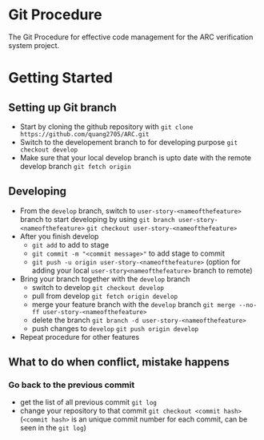 # Git Procedure
The Git Procedure for effective code management for the ARC verification system project.

# Getting Started
## Setting up Git branch
- Start by cloning the github repository with `git clone https://github.com/quang2705/ARC.git`
- Switch to the developement branch to for developing purpose `git checkout develop`
- Make sure that your local develop branch is upto date with the remote develop branch `git fetch origin`

## Developing
- From the `develop` branch, switch to `user-story-<nameofthefeature>` branch to start developing by using
 `git branch user-story-<nameofthefeature>`
 `git checkout user-story-<nameofthefeature>`
- After you finish develop
  - `git add` to add to stage 
  -  `git commit -m "<commit message>"` to add stage to commit 
  -  `git push -u origin user-story-<nameofthefeature>` (option for adding your local `user-story<nameofthefeature>` branch to remote)
- Bring your branch together with the `develop` branch
  - switch to develop `git checkout develop`
  - pull from develop `git fetch origin develop`
  - merge your feature branch with the `develop` branch `git merge --no-ff user-story-<nameofthefeature>`
  - delete the branch `git branch -d user-story-<nameofthefeature>`
  - push changes to `develop` `git push origin develop` 
- Repeat procedure for other features

## What to do when conflict, mistake happens
### Go back to the previous commit 
- get the list of all previous commit `git log` 
- change your repository to that commit `git checkout <commit hash>` (`<commit hash>` is an unique commit number for each commit, can be seen in the `git log`)

